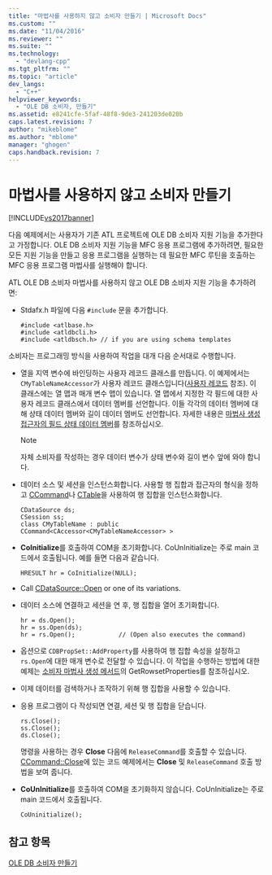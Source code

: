 ```yaml
---
title: "마법사를 사용하지 않고 소비자 만들기 | Microsoft Docs"
ms.custom: ""
ms.date: "11/04/2016"
ms.reviewer: ""
ms.suite: ""
ms.technology: 
  - "devlang-cpp"
ms.tgt_pltfrm: ""
ms.topic: "article"
dev_langs: 
  - "C++"
helpviewer_keywords: 
  - "OLE DB 소비자, 만들기"
ms.assetid: e8241cfe-5faf-48f8-9de3-241203de020b
caps.latest.revision: 7
author: "mikeblome"
ms.author: "mblome"
manager: "ghogen"
caps.handback.revision: 7
---
```

# 마법사를 사용하지 않고 소비자 만들기
[!INCLUDE[vs2017banner](../../assembler/inline/includes/vs2017banner.md)]

다음 예제에서는 사용자가 기존 ATL 프로젝트에 OLE DB 소비자 지원 기능을 추가한다고 가정합니다.  OLE DB 소비자 지원 기능을 MFC 응용 프로그램에 추가하려면, 필요한 모든 지원 기능을 만들고 응용 프로그램을 실행하는 데 필요한 MFC 루틴을 호출하는 MFC 응용 프로그램 마법사를 실행해야 합니다.  
  
 ATL OLE DB 소비자 마법사를 사용하지 않고 OLE DB 소비자 지원 기능을 추가하려면:  
  
-   Stdafx.h 파일에 다음 `#include` 문을 추가합니다.  
  
    ```  
    #include <atlbase.h>  
    #include <atldbcli.h>  
    #include <atldbsch.h> // if you are using schema templates  
    ```  
  
 소비자는 프로그래밍 방식을 사용하여 작업을 대개 다음 순서대로 수행합니다.  
  
-   열을 지역 변수에 바인딩하는 사용자 레코드 클래스를 만듭니다.  이 예제에서는 `CMyTableNameAccessor`가 사용자 레코드 클래스입니다\([사용자 레코드](../../data/oledb/user-records.md) 참조\).  이 클래스에는 열 맵과 매개 변수 맵이 있습니다.  열 맵에서 지정한 각 필드에 대한 사용자 레코드 클래스에서 데이터 멤버를 선언합니다. 이들 각각의 데이터 멤버에 대해 상태 데이터 멤버와 길이 데이터 멤버도 선언합니다.  자세한 내용은 [마법사 생성 접근자의 필드 상태 데이터 멤버](../../data/oledb/field-status-data-members-in-wizard-generated-accessors.md)를 참조하십시오.  
  
    > [!NOTE]
    >  자체 소비자를 작성하는 경우 데이터 변수가 상태 변수와 길이 변수 앞에 와야 합니다.  
  
-   데이터 소스 및 세션을 인스턴스화합니다.  사용할 행 집합과 접근자의 형식을 정하고 [CCommand](../../data/oledb/ccommand-class.md)나 [CTable](../../data/oledb/ctable-class.md)을 사용하여 행 집합을 인스턴스화합니다.  
  
    ```  
    CDataSource ds;  
    CSession ss;  
    class CMyTableName : public CCommand<CAccessor<CMyTableNameAccessor> >  
    ```  
  
-   **CoInitialize**를 호출하여 COM을 초기화합니다.  CoUnInitialize는 주로 main 코드에서 호출됩니다.  예를 들면 다음과 같습니다.  
  
    ```  
    HRESULT hr = CoInitialize(NULL);  
    ```  
  
-   Call [CDataSource::Open](../../data/oledb/cdatasource-open.md) or one of its variations.  
  
-   데이터 소스에 연결하고 세션을 연 후, 행 집합을 열어 초기화합니다.  
  
    ```  
    hr = ds.Open();  
    hr = ss.Open(ds);  
    hr = rs.Open();            // (Open also executes the command)  
    ```  
  
-   옵션으로 `CDBPropSet::AddProperty`를 사용하여 행 집합 속성을 설정하고 `rs.Open`에 대한 매개 변수로 전달할 수 있습니다.  이 작업을 수행하는 방법에 대한 예제는 [소비자 마법사 생성 메서드](../../data/oledb/consumer-wizard-generated-methods.md)의 GetRowsetProperties를 참조하십시오.  
  
-   이제 데이터를 검색하거나 조작하기 위해 행 집합을 사용할 수 있습니다.  
  
-   응용 프로그램이 다 작성되면 연결, 세션 및 행 집합을 닫습니다.  
  
    ```  
    rs.Close();  
    ss.Close();  
    ds.Close();  
    ```  
  
     명령을 사용하는 경우 **Close** 다음에 `ReleaseCommand`를 호출할 수 있습니다.  [CCommand::Close](../../data/oledb/ccommand-close.md)에 있는 코드 예제에서는 **Close** 및 `ReleaseCommand` 호출 방법을 보여 줍니다.  
  
-   **CoUnInitialize**를 호출하여 COM을 초기화하지 않습니다.  CoUnInitialize는 주로 main 코드에서 호출됩니다.  
  
    ```  
    CoUninitialize();  
    ```  
  
## 참고 항목  
 [OLE DB 소비자 만들기](../../data/oledb/creating-an-ole-db-consumer.md)